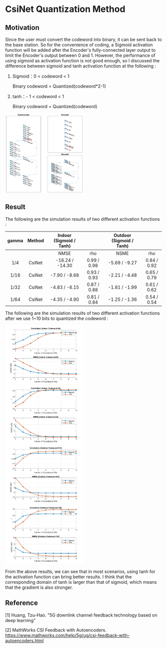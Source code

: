 # CsiNet Quantization Method

## Motivation
Since the user must convert the codeword into binary, it can be sent back to the base station. So for the convenience of coding, a Sigmoid activation function will be added after the Encoder's fully-connected layer output to limit the Encoder's output between 0 and 1. However, the performance of using sigmoid as activation function is not good enough, so I discussed the difference between sigmoid and tanh activation function at the following :

1. Sigmoid：0 < codeword < 1
   
   Binary codeword = Quantized(codeword*2-1)

2. tanh：- 1 < codeword < 1
   
   Binary codeword = Quantized(codeword)

<img src="CsiNet.jpg" width=50% height=50%>

## Result
The following are the simulation results of two different activation functions :

|   gamma  |  Method   | Indoor (Sigmoid / Tanh) |             | Outdoor (Sigmoid / Tanh) |             |
|:--------:|:---------:|:-----------------------:|:-----------:|:------------------------:|:-----------:|
|          |           |           NMSE          |     rho     |            NSME          |     rho     |
|    1/4   |  CsiNet   |     -16.24 / -14.30     | 0.99 / 0.98 |       -5.69 / -9.27      | 0.84 / 0.92 |
|   1/16   |  CsiNet   |      -7.90 / -8.68      | 0.93 / 0.93 |       -2.21 / -4.48      | 0.65 / 0.79 |
|   1/32   |  CsiNet   |      -4.83 / -6.15      | 0.87 / 0.88 |       -1.81 / -1.99      | 0.61 / 0.62 |
|   1/64   |  CsiNet   |      -4.35 / -4.90      | 0.81 / 0.84 |       -1.25 / -1.36      | 0.54 / 0.54 |

The following are the simulation results of two different activation functions after we use 1~10 bits to quantized the codeword :

<img src="Compare result/Indoor_64_Quantized.jpg" width=50% height=50%>
<img src="Compare result/Indoor_32_Quantized.jpg" width=50% height=50%>
<img src="Compare result/Outdoor_512_Quantized.jpg" width=50% height=50%>
<img src="Compare result/Outdoor_128_Quantized.jpg" width=50% height=50%>

From the above results, we can see that in most scenarios, using tanh for the activation function can bring better results. I think that the corresponding domain of tanh is larger than that of sigmoid, which means that the gradient is also stronger.

## Reference
[1] Huang, Tzu-Hao. "5G downlink channel feedback technology based on deep learning"

[2] MathWorks CSI Feedback with Autoencoders. https://www.mathworks.com/help/5g/ug/csi-feedback-with-autoencoders.html
